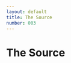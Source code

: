 ```yaml
---
layout: default
title: The Source
number: 003
---
```


# The Source

<!-- <iframe width="420" height="315" src="Here's a simple footnote,[^1] and here's a longer one.[^bignote]

[^1]: This is the first footnote.

[^bignote]: Here's one with multiple paragraphs and code.
" frameborder="0" ></iframe> -->
